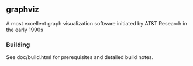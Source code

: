 ## graphviz

A most excellent graph visualization software initiated by AT&amp;T Research in the early 1990s

### Building

See doc/build.html for prerequisites and detailed build notes.